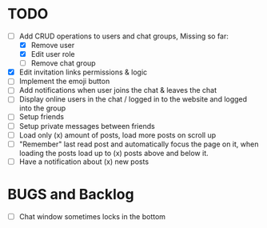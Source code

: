 # TODO

- [ ] Add CRUD operations to users and chat groups, Missing so far:
  - [x] Remove user
  - [x] Edit user role
  - [ ] Remove chat group
- [x] Edit invitation links permissions & logic
- [ ] Implement the emoji button
- [ ] Add notifications when user joins the chat & leaves the chat
- [ ] Display online users in the chat / logged in to the website and logged into the group
- [ ] Setup friends
- [ ] Setup private messages between friends
- [ ] Load only (x) amount of posts, load more posts on scroll up
- [ ] "Remember" last read post and automatically focus the page on it, when loading the posts load up to (x) posts above and below it.
- [ ] Have a notification about (x) new posts

# BUGS and Backlog

- [ ] Chat window sometimes locks in the bottom
